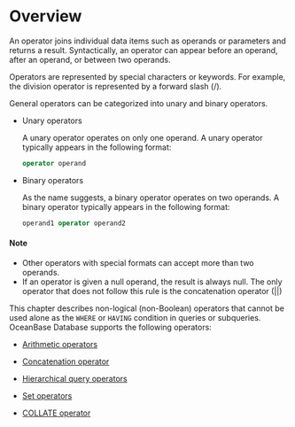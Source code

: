 # Overview

An operator joins individual data items such as operands or parameters and returns a result. Syntactically, an operator can appear before an operand, after an operand, or between two operands.

Operators are represented by special characters or keywords. For example, the division operator is represented by a forward slash (/).

General operators can be categorized into unary and binary operators.

* Unary operators

   A unary operator operates on only one operand. A unary operator typically appears in the following format:

   ```sql
   operator operand
   ```

* Binary operators

   As the name suggests, a binary operator operates on two operands. A binary operator typically appears in the following format:

   ```sql
   operand1 operator operand2
   ```

<main id="notice" type='explain'>
    <h4>Note</h4>
    <ul>
    <li>Other operators with special formats can accept more than two operands. </li>
    <li>If an operator is given a null operand, the result is always null. The only operator that does not follow this rule is the concatenation operator (||) </li>
    </ul>
  </main>

This chapter describes non-logical (non-Boolean) operators that cannot be used alone as the `WHERE` or `HAVING` condition in queries or subqueries. OceanBase Database supports the following operators:

* [Arithmetic operators](../4.operator-of-oracle-mode/3.arithmetic-operators-of-oracle-mode.md)

* [Concatenation operator](../4.operator-of-oracle-mode/4.concatenate-operators-of-oracle-mode.md)

* [Hierarchical query operators](../4.operator-of-oracle-mode/5.hierarchical-query-operators-of-oracle-mode.md)

* [Set operators](../4.operator-of-oracle-mode/6.set-operators-of-oracle-mode.md)

* [COLLATE operator](../4.operator-of-oracle-mode/7.collation-of-oracle-mode.md)
